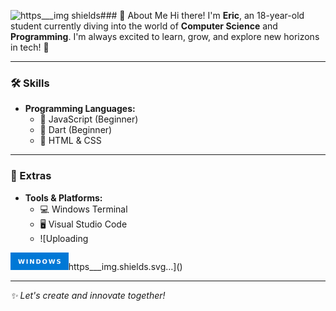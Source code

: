 ![https___img shields](https://github.com/user-attachments/assets/3e79f139-b366-4aec-8d05-2eecbf1c99b6)### 👋 About Me
Hi there! I'm **Eric**, an 18-year-old student currently diving into the world of **Computer Science** and **Programming**. I'm always excited to learn, grow, and explore new horizons in tech! 🚀

---

### 🛠️ Skills
- **Programming Languages:**
  - 🌟 JavaScript (Beginner)
  - 🌟 Dart (Beginner)
  - 🌟 HTML & CSS

---

### 🌟 Extras
- **Tools & Platforms:**
  - 💻 Windows Terminal
  - 🖥️ Visual Studio Code
  - ![Uploading <?xml version="1.0" encoding="utf-8"?>
<svg xmlns="http://www.w3.org/2000/svg" aria-label="WINDOWS" height="28" role="img" width="92.75">
  <title>WINDOWS</title>
  <g shape-rendering="crispEdges">
    <rect fill="#0078d6" height="28" width="92.75"/>
  </g>
  <g fill="#fff" font-family="Verdana,Geneva,DejaVu Sans,sans-serif" font-size="100" text-anchor="middle" text-rendering="geometricPrecision">
    <text fill="#fff" font-weight="bold" textLength="687.5" transform="scale(.1)" x="463.75" y="175">WINDOWS</text>
  </g>
</svg>https___img.shields.svg…]()


---

_✨ Let's create and innovate together!_
